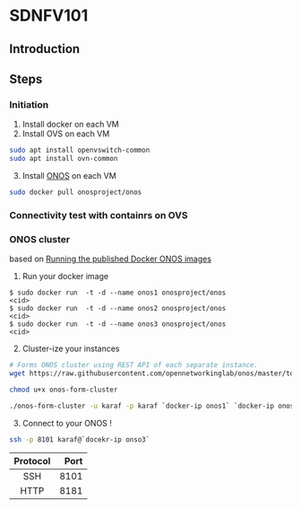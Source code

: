 # SDNFV101
## Introduction

## Steps

### Initiation
1. Install docker on each VM
2. Install OVS on each VM

```sh
sudo apt install openvswitch-common
sudo apt install ovn-common
```

3. Install [ONOS](http://onosproject.org/) on each VM

```sh
sudo docker pull onosproject/onos
```

### Connectivity test with containrs on OVS

### ONOS cluster
based on [Running the published Docker ONOS images](https://wiki.onosproject.org/display/ONOS/Running+the+published+Docker+ONOS+images)

1. Run your docker image

```
$ sudo docker run  -t -d --name onos1 onosproject/onos
<cid>
$ sudo docker run  -t -d --name onos2 onosproject/onos
<cid>
$ sudo docker run  -t -d --name onos3 onosproject/onos
<cid>
```

2. Cluster-ize your instances

```sh
# Forms ONOS cluster using REST API of each separate instance.
wget https://raw.githubusercontent.com/opennetworkinglab/onos/master/tools/package/bin/onos-form-cluster

chmod u+x onos-form-cluster

./onos-form-cluster -u karaf -p karaf `docker-ip onos1` `docker-ip onos2` `docker-ip onos3`
```

3. Connect to your ONOS !

```sh
ssh -p 8101 karaf@`docekr-ip onso3`
```

| Protocol | Port |
|:--------:| ----:|
| SSH      | 8101 |
| HTTP     | 8181 |
